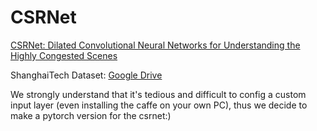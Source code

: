 # CSRNet
[CSRNet: Dilated Convolutional Neural Networks for Understanding the Highly Congested Scenes](https://arxiv.org/abs/1802.10062)

ShanghaiTech Dataset: [Google Drive](https://drive.google.com/open?id=16dhJn7k4FWVwByRsQAEpl9lwjuV03jVI)

We strongly understand that it's tedious and difficult to config a custom input layer (even installing the caffe on your own PC), thus we decide to make a pytorch version for the csrnet:)
